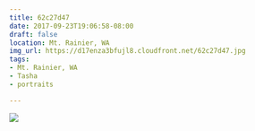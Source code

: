 ```yaml
---
title: 62c27d47
date: 2017-09-23T19:06:58-08:00
draft: false
location: Mt. Rainier, WA
img_url: https://d17enza3bfujl8.cloudfront.net/62c27d47.jpg
tags:
- Mt. Rainier, WA
- Tasha
- portraits

---
```


![](https://d17enza3bfujl8.cloudfront.net/62c27d47.jpg)
